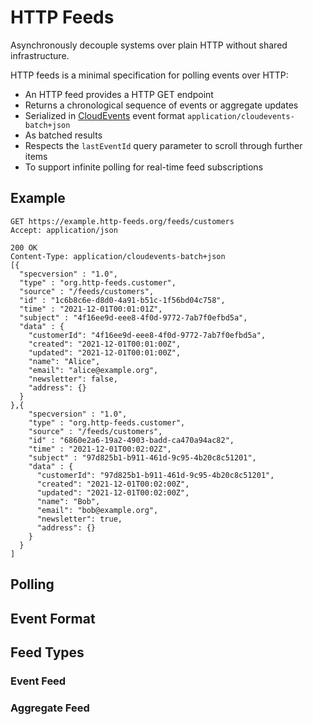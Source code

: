 HTTP Feeds
===

Asynchronously decouple systems over plain HTTP without shared infrastructure.

HTTP feeds is a minimal specification for polling events over HTTP:

- An HTTP feed provides a HTTP GET endpoint
- Returns a chronological sequence of events or aggregate updates
- Serialized in [CloudEvents](https://github.com/cloudevents/spec) event format `application/cloudevents-batch+json`
- As batched results 
- Respects the `lastEventId` query parameter to scroll through further items
- To support infinite polling for real-time feed subscriptions


Example
---

```
GET https://example.http-feeds.org/feeds/customers
Accept: application/json

200 OK
Content-Type: application/cloudevents-batch+json
[{
  "specversion" : "1.0",
  "type" : "org.http-feeds.customer",
  "source" : "/feeds/customers",
  "id" : "1c6b8c6e-d8d0-4a91-b51c-1f56bd04c758",
  "time" : "2021-12-01T00:01:01Z",
  "subject" : "4f16ee9d-eee8-4f0d-9772-7ab7f0efbd5a",
  "data" : {
    "customerId": "4f16ee9d-eee8-4f0d-9772-7ab7f0efbd5a",
    "created": "2021-12-01T00:01:00Z",
    "updated": "2021-12-01T00:01:00Z",
    "name": "Alice",
    "email": "alice@example.org",
    "newsletter": false,
    "address": {}
  }
},{
    "specversion" : "1.0",
    "type" : "org.http-feeds.customer",
    "source" : "/feeds/customers",
    "id" : "6860e2a6-19a2-4903-badd-ca470a94ac82",
    "time" : "2021-12-01T00:02:02Z",
    "subject" : "97d825b1-b911-461d-9c95-4b20c8c51201",
    "data" : {
      "customerId": "97d825b1-b911-461d-9c95-4b20c8c51201",
      "created": "2021-12-01T00:02:00Z",
      "updated": "2021-12-01T00:02:00Z",
      "name": "Bob",
      "email": "bob@example.org",
      "newsletter": true,
      "address": {}
    }
  }
]
```

Polling
---

Event Format
---

Feed Types
---

### Event Feed

### Aggregate Feed




